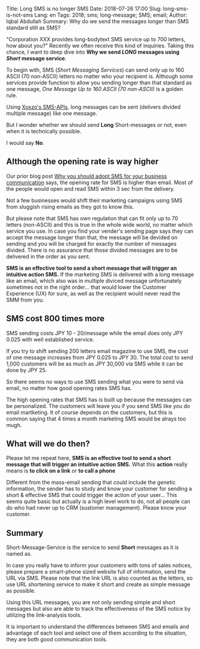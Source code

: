 Title: Long SMS is no longer SMS
Date: 2018-07-26 17:00 
Slug: long-sms-is-not-sms 
Lang: en 
Tags: 2018; sms; long-message; SMS; email; 
Author: Iqbal Abdullah 
Summary: Why do we send the messages longer than SMS standard still as SMS?


"Corporation XXX provides long-bodytext SMS service up to 700 letters, how about you?"
Recently we often receive this kind of inquiries.
Taking this chance, I want to deep dive into **Why we send _LONG_ messages using _Short_ message service**.

To begin with, SMS (_Short Messaging Services_) can send only up to 160 ASCII (70 non-ASCII) letters no matter 
who your recipient is.
Although some services provide function to allow you sending longer than that standard as one message, 
_One Message Up to 160 ASCII (70 non-ASCII)_ is a golden rule.

Using [Xoxzo's SMS-APIs](http://docs.xoxzo.com/en/sms.html), long messages can be sent (delivers divided multiple message) like one message.

But I wonder whether we should send **Long** Short-messages or not, even when it is technically possible.

I would say **No**.

## Although the opening rate is way higher
Our prior blog post [Why you should adopt SMS for your business communication](https://blog.xoxzo.com/en/2018/04/06/why-adopt-sms/) says, the opening rate for SMS is higher than email. Most of the people would open and read SMS within 3 sec from the delivery.

Not a few businesses would shift their marketing campaigns using SMS from sluggish rising emails as they got to know this.

But please note that SMS has own regulation that can fit only up to 70 letters (non-ASCII) and this is true in the whole wide world, no matter which service you use. In case you find your vender's sending page says they can accept the message longer than that, the message will be devided on sending and you will be charged for exactly the number of messages divided. There is no assurance that those divided messages are to be delivered in the order as you sent. 

**SMS is an effective tool to send a short message that will trigger an intuitive action SMS.** If the marketing SMS is delivered with a long message like an email, which also was in multiple diviced message unfortunately sometimes not in the right order... that would lower the Customer Experience (UX) for sure, as well as the recipient would never read the SMM from you.

## SMS cost 800 times more
SMS sending costs JPY 10 - 20/message while the email does only JPY 0.025 with well established service.

If you try to shift sending 200 letters email magazine to use SMS, the cost of one message increases from JPY 0.025 to JPY 30. The total cost to send 1,000 customers will be as much as JPY 30,000 via SMS while it can be done by JPY 25.

So there seems no ways to use SMS sending what you were to send via email, no matter how good opening rates SMS has.

The high opening rates that SMS has is built up because the messages can be personalized. The customers will leave you if you send SMS like you do email martketing. It of course depends on the customers, but this is common saying that 4 times a month marketing SMS would be alrays too mugh.

## What will we do then?
Please let me repeat here, **SMS is an effective tool to send a short message that will trigger an intuitive action SMS.** What this **action** really means is **to click on a link** or **to call a phone**

Different from the mass-email sending that could include the genetic information, the sender has to study and know your customer for sending a short & effective SMS that could trigger the action of your user... This seems quite basic but actually is a high level work to do, not all people can do who had never up to CRM (sustomer management). Please know your customer.

## Summary
Short-Message-Service is the service to send **Short** messages as it is named as.

In case you really have to inform your customers with tons of sales notices, please prepare a smart-phone sized website full of information, send the URL via SMS. Please note that the link URL is also counted as the letters, so use URL shortening service to make it short and create as simple message as possible.

Using this URL messages, you are not only sending simple and short messages but also are able to track the effectiveness of the SMS notice by utilizing the link-analysis tools.

It is important to understand the differences between SMS and emails and advantage of each tool and select one of them according to the situation, they are both good communication tools.
